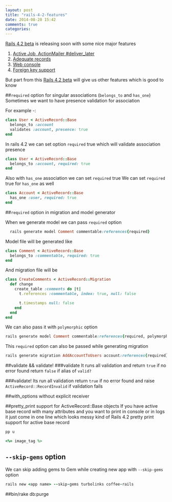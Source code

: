 ```yaml
---
layout: post
title: "rails-4-2-features"
date: 2014-08-28 15:42
comments: true
categories:
---
```

<a href='http://edgeguides.rubyonrails.org/4_2_release_notes.html'>Rails 4.2 beta</a> is releasing soon with some nice major features

1. <a href='http://edgeguides.rubyonrails.org/4_2_release_notes.html#active-job-action-mailer-deliver-later'>Active Job, ActionMailer #deliver_later</a>
2. <a href='http://edgeguides.rubyonrails.org/4_2_release_notes.html#adequate-record'>Adequate records</a>
3. <a href='http://edgeguides.rubyonrails.org/4_2_release_notes.html#web-console'>Web console</a>
4. <a href='http://edgeguides.rubyonrails.org/4_2_release_notes.html#foreign-key-support'>Foreign key support</a>

But part from this <a href='http://edgeguides.rubyonrails.org/4_2_release_notes.html'>Rails 4.2 beta</a> will give us other features which is good to know

##`required` option for singular associations (`belongs_to` and `has_one`)
Sometimes we want to have presence validation for association

For example -:

```ruby
class User < ActiveRecord::Base
  belongs_to :account
  validates :account, presence: true
end
```
In rails 4.2 we can set option `required` true which will validate association presence
```ruby
class User < ActiveRecord::Base
  belongs_to :account, required: true
end
```
Also with `has_one` association we can set `required` true
We can set `required` true for `has_one` as well

```ruby
class Account < ActiveRecord::Base
  has_one :user, required: true
end
```
##`required` option in migration and model generator

When we generate model we can pass `required` option

```ruby
  rails generate model Comment commentable:references{required}
```

Model file will be generated like

```ruby
class Comment < ActiveRecord::Base
  belongs_to :commentable, required: true
end
```
And migration file will be

```ruby
class CreateComments < ActiveRecord::Migration
  def change
    create_table :comments do |t|
      t.references :commentable, index: true, null: false

      t.timestamps null: false
    end
  end
end
```
We can also pass it with `polymorphic` option

```ruby
rails generate model Comment commentable:references{required, polymorphic}

```

This `required` option can also be passed while generating migration

```ruby
rails generate migration AddAccountToUsers account:references{required}

```

##validate && validate!
###validate
It runs all validation and return `true` if no error found  return `false` if
alias of `valid?`

###validate!
Its run all validation return `true` if no error found and
raise `ActiveRecord::RecordInvalid` if validation fails

##with_options without explicit receiver

##pretty_print support for ActiveRecord::Base objects
If you have active base record with many attributes and you want to print in console or in logs it just come in one line which looks messy kind of
Rails 4.2 pretty print support for active base record

```ruby
pp u
```
```ruby
<%= image_tag %>
```

## `--skip-gems` option

We can skip adding gems to Gem while creating new app with `--skip-gems` option

```ruby
rails new <app name> --skip-gems turbolinks coffee-rails
```


##bin/rake db:purge
